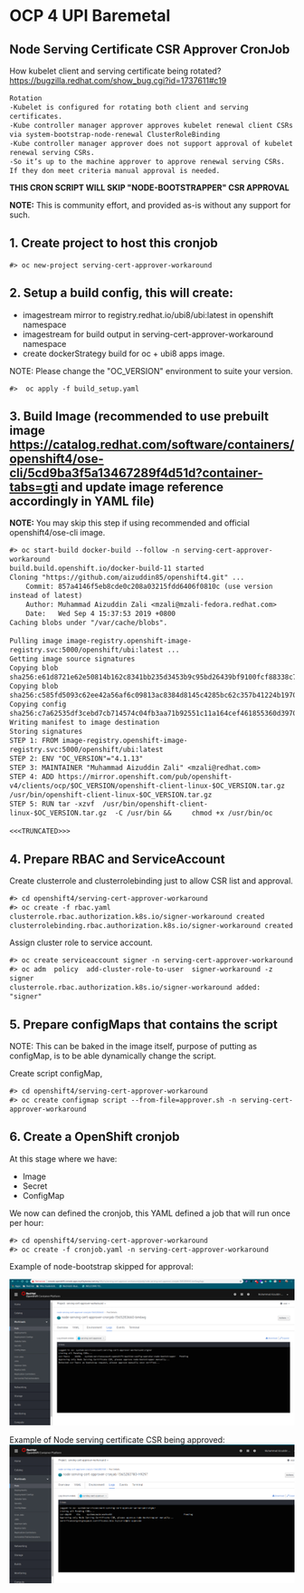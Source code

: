 # OCP 4 UPI Baremetal
## Node Serving Certificate CSR Approver CronJob

How kubelet client and serving certificate being rotated?
https://bugzilla.redhat.com/show_bug.cgi?id=1737611#c19
```
Rotation  
-Kubelet is configured for rotating both client and serving certificates.  
-Kube controller manager approver approves kubelet renewal client CSRs via system-bootstrap-node-renewal ClusterRoleBinding  
-Kube controller manager approver does not support approval of kubelet renewal serving CSRs.  
-So it’s up to the machine approver to approve renewal serving CSRs. If they don meet criteria manual approval is needed. 
```

**THIS CRON SCRIPT WILL SKIP "NODE-BOOTSTRAPPER" CSR APPROVAL**


**NOTE:** This is community effort, and provided as-is without any support for such.

## 1. Create project to host this cronjob
```
#> oc new-project serving-cert-approver-workaround
```

## 2. Setup a build config, this will create:
* imagestream mirror to registry.redhat.io/ubi8/ubi:latest in openshift namespace
* imagestream for build output in serving-cert-approver-workaround namespace
* create dockerStrategy build for oc + ubi8 apps image.

NOTE: Please change the "OC_VERSION" environment to suite your version.

```
#>  oc apply -f build_setup.yaml
```


## 3. Build Image (**recommended** to use prebuilt image https://catalog.redhat.com/software/containers/openshift4/ose-cli/5cd9ba3f5a13467289f4d51d?container-tabs=gti and update image reference accordingly in YAML file)

**NOTE:** You may skip this step if using recommended and official openshift4/ose-cli image.

```
#> oc start-build docker-build --follow -n serving-cert-approver-workaround
build.build.openshift.io/docker-build-11 started
Cloning "https://github.com/aizuddin85/openshift4.git" ...
	Commit:	857a4146f5eb8cde0c208a03215fdd6406f0810c (use version instead of latest)
	Author:	Muhammad Aizuddin Zali <mzali@mzali-fedora.redhat.com>
	Date:	Wed Sep 4 15:37:53 2019 +0800
Caching blobs under "/var/cache/blobs".

Pulling image image-registry.openshift-image-registry.svc:5000/openshift/ubi:latest ...
Getting image source signatures
Copying blob sha256:e61d8721e62e50814b162c8341bb235d3453b9c95bd26439bf9100fcf88338c7
Copying blob sha256:c585fd5093c62ee42a56af6c09813ac8384d8145c4285bc62c357b41224b1970
Copying config sha256:c7a62535df3cebd7cb714574c04fb3aa71b92551c11a164cef461855360d3970
Writing manifest to image destination
Storing signatures
STEP 1: FROM image-registry.openshift-image-registry.svc:5000/openshift/ubi:latest
STEP 2: ENV "OC_VERSION"="4.1.13"
STEP 3: MAINTAINER "Muhammad Aizuddin Zali" <mzali@redhat.com>
STEP 4: ADD https://mirror.openshift.com/pub/openshift-v4/clients/ocp/$OC_VERSION/openshift-client-linux-$OC_VERSION.tar.gz /usr/bin/openshift-client-linux-$OC_VERSION.tar.gz
STEP 5: RUN tar -xzvf  /usr/bin/openshift-client-linux-$OC_VERSION.tar.gz  -C /usr/bin &&     chmod +x /usr/bin/oc

<<<TRUNCATED>>>
```


## 4. Prepare RBAC and ServiceAccount

Create clusterrole and clusterrolebinding just to allow CSR list and approval.
```
#> cd openshift4/serving-cert-approver-workaround
#> oc create -f rbac.yaml
clusterrole.rbac.authorization.k8s.io/signer-workaround created
clusterrolebinding.rbac.authorization.k8s.io/signer-workaround created
```

Assign cluster role to service account.
```
#> oc create serviceaccount signer -n serving-cert-approver-workaround
#> oc adm  policy  add-cluster-role-to-user  signer-workaround -z signer
clusterrole.rbac.authorization.k8s.io/signer-workaround added: "signer"
```

## 5. Prepare configMaps that contains the script
NOTE: This can be baked in the image itself, purpose of putting as configMap, is to be able dynamically change the script. 

Create script configMap,
```
#> cd openshift4/serving-cert-approver-workaround
#> oc create configmap script --from-file=approver.sh -n serving-cert-approver-workaround
```

## 6. Create a OpenShift cronjob

At this stage where we have:
* Image
* Secret
* ConfigMap

We now can defined the cronjob, this YAML defined a job that will run once per hour:

```
#> cd openshift4/serving-cert-approver-workaround
#> oc create -f cronjob.yaml -n serving-cert-approver-workaround
```

Example of node-bootstrap skipped for approval:

![alt text](https://github.com/aizuddin85/openshift4/blob/master/serving-cert-approver-workaround/Assets/bootstrapreq.png)


Example of Node serving certificate CSR being approved:
![alt text](https://github.com/aizuddin85/openshift4/blob/master/serving-cert-approver-workaround/Assets/nodecsr.png)
